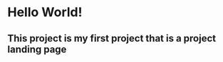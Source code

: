 <!DOCTYPE html>
<html>
  <head>
    <title>My First Webpage</title>
    <meta charset="UTF-8">
  </head>

  <body>
    <h1>Hello World!</h1>
    <h2>This project is my first project that is a project landing page<h2>
  </body>
</html>